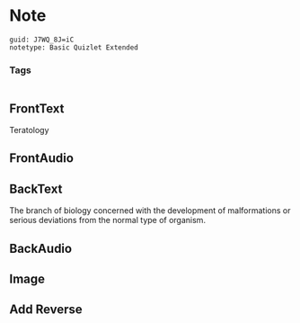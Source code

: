 # Note
```
guid: J7WQ_8J=iC
notetype: Basic Quizlet Extended
```

### Tags
```
```

## FrontText
Teratology

## FrontAudio


## BackText
The branch of biology concerned with the development of malformations or serious deviations from the normal type of organism.

## BackAudio


## Image


## Add Reverse


